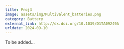 ```yaml
---
title: Proj3
image: assets/img/Multivalent_batteries.png
category: Battery
external_link: http://dx.doi.org/10.1039/D1TA09249A
urldate: 2024-09-10
---
```


To be added...
